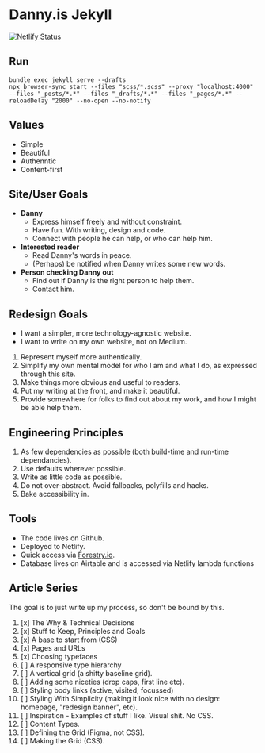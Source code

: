 ---
---

# Danny.is Jekyll

[![Netlify Status](https://api.netlify.com/api/v1/badges/591407d0-3299-4d9f-a929-495f4725de39/deploy-status)](https://app.netlify.com/sites/dannyis/deploys)

## Run

```shell
bundle exec jekyll serve --drafts
npx browser-sync start --files "scss/*.scss" --proxy "localhost:4000" --files "_posts/*.*" --files "_drafts/*.*" --files "_pages/*.*" --reloadDelay "2000" --no-open --no-notify
```

## Values

- Simple
- Beautiful
- Authenntic
- Content-first

## Site/User Goals

- **Danny**
  - Express himself freely and without constraint.
  - Have fun. With writing, design and code.
  - Connect with people he can help, or who can help him.
- **Interested reader**
  - Read Danny's words in peace.
  - (Perhaps) be notified when Danny writes some new words.
- **Person checking Danny out**
  - Find out if Danny is the right person to help them.
  - Contact him.

## Redesign Goals

- I want a simpler, more technology-agnostic website.
- I want to write on my own website, not on Medium.

1. Represent myself more authentically.
2. Simplify my own mental model for who I am and what I do, as expressed through this site.
3. Make things more obvious and useful to readers.
4. Put my writing at the front, and make it beautiful.
5. Provide somewhere for folks to find out about my work, and how I might be able help them.

## Engineering Principles

1. As few dependencies as possible (both build-time and run-time dependancies).
2. Use defaults wherever possible.
3. Write as little code as possible.
4. Do not over-abstract. Avoid fallbacks, polyfills and hacks.
5. Bake accessibility in.

## Tools

- The code lives on Github.
- Deployed to Netlify.
- Quick access via [Forestry.io](forestry.io).
- Database lives on Airtable and is accessed via Netlify lambda functions

## Article Series

The goal is to just write up my process, so don't be bound by this.

1. [x] The Why & Technical Decisions
1. [x] Stuff to Keep, Principles and Goals
1. [x] A base to start from (CSS)
1. [x] Pages and URLs
1. [x] Choosing typefaces
1. [ ] A responsive type hierarchy
1. [ ] A vertical grid (a shitty baseline grid).
1. [ ] Adding some niceties (drop caps, first line etc).
1. [ ] Styling body links (active, visited, focussed)
1. [ ] Styling With Simplicity (making it look nice with no design: homepage, "redesign banner", etc).
1. [ ] Inspiration - Examples of stuff I like. Visual shit. No CSS.
1. [ ] Content Types.
1. [ ] Defining the Grid (Figma, not CSS).
1. [ ] Making the Grid (CSS).
